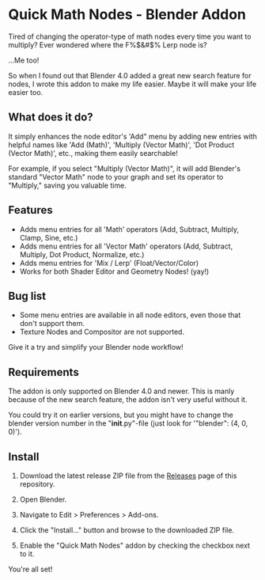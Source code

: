 # Quick Math Nodes - Blender Addon

Tired of changing the operator-type of math nodes every time you want to multiply?
Ever wondered where the F%$&#$% Lerp node is?

...Me too!

So when I found out that Blender 4.0 added a great new search feature for nodes, I wrote this addon to make my life easier.
Maybe it will make your life easier too.

## What does it do?

It simply enhances the node editor's 'Add" menu by adding new entries with helpful names like 'Add (Math)', 'Multiply (Vector Math)', 'Dot Product (Vector Math)', etc., making them easily searchable!

For example, if you select "Multiply (Vector Math)", it will add Blender's standard "Vector Math" node to your graph and set its operator to "Multiply," saving you valuable time.

## Features
- Adds menu entries for all 'Math' operators (Add, Subtract, Multiply, Clamp, Sine, etc.)
- Adds menu entries for all 'Vector Math' operators (Add, Subtract, Multiply, Dot Product, Normalize, etc.)
- Adds menu entries for 'Mix / Lerp' (Float/Vector/Color)
- Works for both Shader Editor and Geometry Nodes! (yay!)

## Bug list
- Some menu entries are available in all node editors, even those that don't support them.
- Texture Nodes and Compositor are not supported.

Give it a try and simplify your Blender node workflow!

## Requirements

The addon is only supported on Blender 4.0 and newer. 
This is manly because of the new search feature, the addon isn't very useful without it.

You could try it on earlier versions, but you might have to change the blender version number in the "__init__.py"-file (just look for '"blender": (4, 0, 0)').

## Install

1. Download the latest release ZIP file from the [Releases](https://github.com/Fingar/BlenderAddon_Quick-Math-Nodes/releases) page of this repository.

2. Open Blender.

3. Navigate to Edit > Preferences > Add-ons.

4. Click the "Install..." button and browse to the downloaded ZIP file.

5. Enable the "Quick Math Nodes" addon by checking the checkbox next to it.

You're all set!